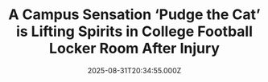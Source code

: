 ---
title: "A Campus Sensation ‘Pudge the Cat’ is Lifting Spirits in College Football Locker Room After Injury"
date: 2025-08-31T20:34:55.000Z
category: Human Kindness
externalLink: "https://www.goodnewsnetwork.org/a-campus-sensation-pudge-the-cat-is-lifting-spirits-in-college-football-locker-room/"
image: ""
excerpt: "The game of football is often a testament to tough guy testosterone—with brute force, pain tolerance, and toughness considered to be hallmarks of the sport. But every once in a while, it reveals a softer side too—like Pudge the cat. During a recent practice at Bowling Green University in Ohio, a player suffered a serious […] The post A Campus…"
---
